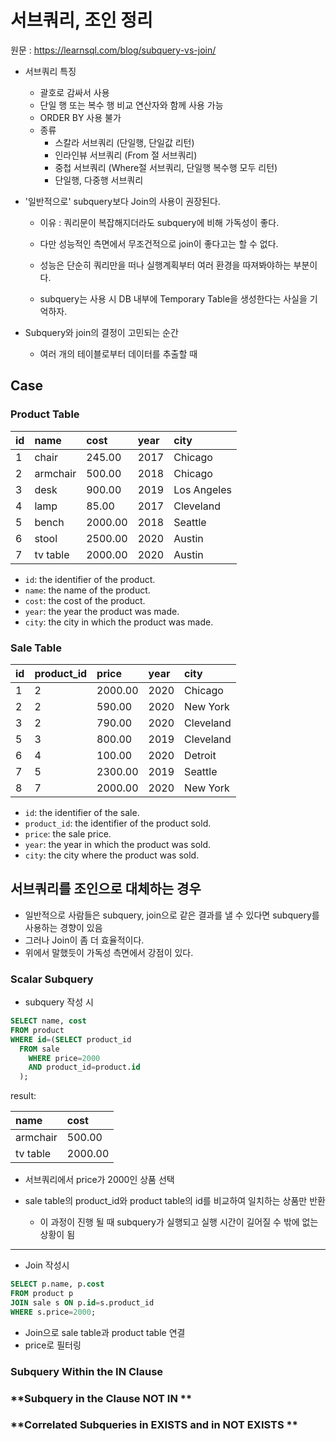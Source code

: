 # 서브쿼리, 조인 정리

원문 :  https://learnsql.com/blog/subquery-vs-join/



- 서브쿼리 특징
  - 괄호로 감싸서 사용
  - 단일 행 또는 복수 행 비교 연산자와 함께 사용 가능
  - ORDER BY 사용 불가
  - 종류
    - 스칼라 서브쿼리 (단일행, 단일값 리턴)
    - 인라인뷰 서브쿼리 (From 절 서브쿼리)
    - 중첩 서브쿼리 (Where절 서브쿼리, 단일행 복수행 모두 리턴)
    - 단일행, 다중행 서브쿼리

  

- '일반적으로'  subquery보다 Join의 사용이 권장된다.

  - 이유 : 쿼리문이 복잡해지더라도 subquery에 비해 가독성이 좋다.

  - 다만 성능적인 측면에서 무조건적으로 join이 좋다고는 할 수 없다.

  - 성능은 단순히 쿼리만을 떠나 실행계획부터 여러 환경을 따져봐야하는 부분이다.

  - subquery는 사용 시 DB 내부에 Temporary Table을 생성한다는 사실을 기억하자.

     

- Subquery와 join의 결정이 고민되는 순간
  - 여러 개의 테이블로부터 데이터를 추출할 때



## Case

### **Product** Table

| id   | name     | cost    | year | city        |
| :--- | :------- | :------ | :--- | :---------- |
| 1    | chair    | 245.00  | 2017 | Chicago     |
| 2    | armchair | 500.00  | 2018 | Chicago     |
| 3    | desk     | 900.00  | 2019 | Los Angeles |
| 4    | lamp     | 85.00   | 2017 | Cleveland   |
| 5    | bench    | 2000.00 | 2018 | Seattle     |
| 6    | stool    | 2500.00 | 2020 | Austin      |
| 7    | tv table | 2000.00 | 2020 | Austin      |

- `id`: the identifier of the product.
- `name`: the name of the product.
- `cost`: the cost of the product.
- `year`: the year the product was made.
- `city`: the city in which the product was made.



### **Sale** Table

| id   | product_id | price   | year | city      |
| :--- | :--------- | :------ | :--- | :-------- |
| 1    | 2          | 2000.00 | 2020 | Chicago   |
| 2    | 2          | 590.00  | 2020 | New York  |
| 3    | 2          | 790.00  | 2020 | Cleveland |
| 5    | 3          | 800.00  | 2019 | Cleveland |
| 6    | 4          | 100.00  | 2020 | Detroit   |
| 7    | 5          | 2300.00 | 2019 | Seattle   |
| 8    | 7          | 2000.00 | 2020 | New York  |

- `id`: the identifier of the sale.
- `product_id`: the identifier of the product sold.
- `price`: the sale price.
- `year`: the year in which the product was sold.
- `city`: the city where the product was sold.



## 서브쿼리를 조인으로 대체하는 경우

- 일반적으로 사람들은 subquery, join으로 같은 결과를 낼 수 있다면 subquery를 사용하는 경향이 있음
- 그러나 Join이 좀 더 효율적이다.
- 위에서 말했듯이 가독성 측면에서 강점이 있다.



### **Scalar Subquery**

- subquery 작성 시

```sql
SELECT name, cost
FROM product
WHERE id=(SELECT product_id
  FROM sale
    WHERE price=2000
    AND product_id=product.id
  );
```

 result:

| name     | cost    |
| :------- | :------ |
| armchair | 500.00  |
| tv table | 2000.00 |



- 서브쿼리에서 price가 2000인 상품 선택

- sale table의 product_id와 product table의 id를 비교하여 일치하는 상품만 반환

  - 이 과정이 진행 될 때 subquery가 실행되고 실행 시간이 길어질 수 밖에 없는 상황이 됨

    

------



- Join 작성시

```sql
SELECT p.name, p.cost
FROM product p
JOIN sale s ON p.id=s.product_id
WHERE s.price=2000;
```

- Join으로 sale table과 product table 연결
- price로 필터링



### **Subquery Within the IN Clause**



### **Subquery in the Clause NOT IN **



### **Correlated Subqueries in EXISTS and in NOT EXISTS **



